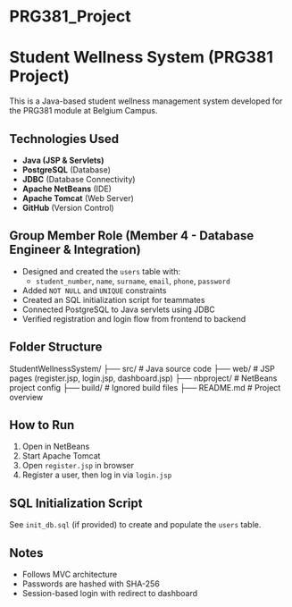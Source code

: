 # PRG381_Project

# Student Wellness System (PRG381 Project)

This is a Java-based student wellness management system developed for the PRG381 module at Belgium Campus.

## Technologies Used

- **Java (JSP & Servlets)**
- **PostgreSQL** (Database)
- **JDBC** (Database Connectivity)
- **Apache NetBeans** (IDE)
- **Apache Tomcat** (Web Server)
- **GitHub** (Version Control)

## Group Member Role (Member 4 - Database Engineer & Integration)

- Designed and created the `users` table with:
  - `student_number`, `name`, `surname`, `email`, `phone`, `password`
- Added `NOT NULL` and `UNIQUE` constraints
- Created an SQL initialization script for teammates
- Connected PostgreSQL to Java servlets using JDBC
- Verified registration and login flow from frontend to backend

## Folder Structure
StudentWellnessSystem/
├── src/ # Java source code
├── web/ # JSP pages (register.jsp, login.jsp, dashboard.jsp)
├── nbproject/ # NetBeans project config
├── build/ # Ignored build files
├── README.md # Project overview

## How to Run

1. Open in NetBeans
2. Start Apache Tomcat
3. Open `register.jsp` in browser
4. Register a user, then log in via `login.jsp`

## SQL Initialization Script

See `init_db.sql` (if provided) to create and populate the `users` table.

## Notes

- Follows MVC architecture
- Passwords are hashed with SHA-256
- Session-based login with redirect to dashboard
